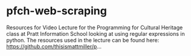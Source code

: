 # pfch-web-scraping
Resources for Video Lecture for the Programming for Cultural Heritage class at Pratt Information School looking at using regular expressions in python. The resources used in the lecture can be found here: https://github.com/thisismattmiller/p...
